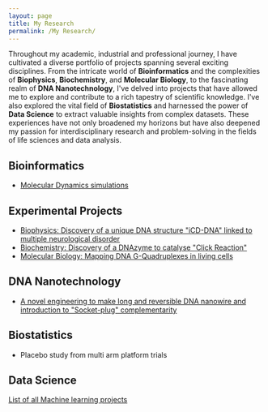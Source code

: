 ```yaml
---
layout: page
title: My Research
permalink: /My Research/
---
```


Throughout my academic, industrial and professional journey, I have cultivated a diverse portfolio of projects spanning several exciting disciplines. From the intricate world of **Bioinformatics** and the complexities of **Biophysics**, **Biochemistry**, and **Molecular Biology**, to the fascinating realm of **DNA Nanotechnology**, I've delved into projects that have allowed me to explore and contribute to a rich tapestry of scientific knowledge. I've also explored the vital field of **Biostatistics** and harnessed the power of **Data Science** to extract valuable insights from complex datasets. These experiences have not only broadened my horizons but have also deepened my passion for interdisciplinary research and problem-solving in the fields of life sciences and data analysis. 
 
## Bioinformatics
 - [Molecular Dynamics simulations](Bioinformatics1.md)

## Experimental Projects

- [Biophysics: Discovery of a unique DNA structure "iCD-DNA" linked to multiple neurological disorder](Biophysics.md)
- [Biochemistry: Discovery of a DNAzyme to catalyse "Click Reaction"](Biochemistry.md)
- [Molecular Biology: Mapping DNA G-Quadruplexes in living cells](Molecular%20Biology.md)


## DNA Nanotechnology
- [A novel engineering to make long and reversible DNA nanowire and introduction to "Socket-plug" complementarity](DNA%20Nanotech.md)


## Biostatistics
- Placebo study from multi arm platform trials

## Data Science

[List of all Machine learning projects](Data%20Science.md)
    

